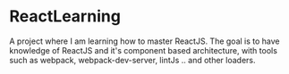 # ReactLearning
A project where I am learning how to master ReactJS. The goal is to have knowledge of ReactJS and it's component based architecture, with tools such as webpack, webpack-dev-server, lintJs .. and other loaders.
